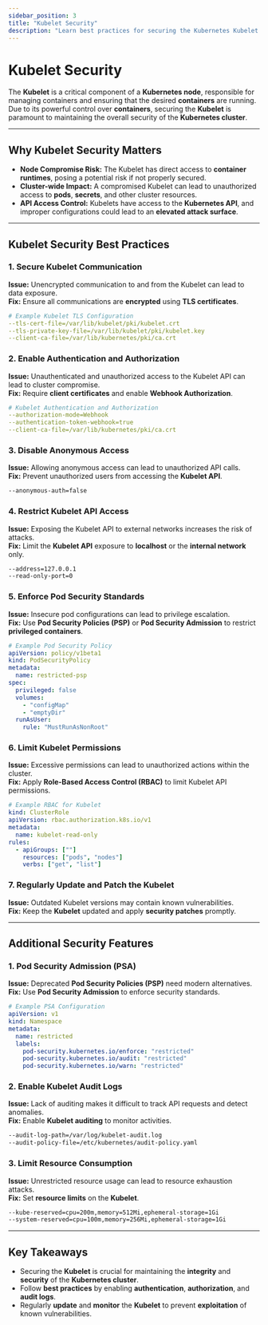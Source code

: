 ```yaml
---
sidebar_position: 3
title: "Kubelet Security"
description: "Learn best practices for securing the Kubernetes Kubelet to maintain cluster integrity and prevent security risks."
---
```


# Kubelet Security

The **Kubelet** is a critical component of a **Kubernetes node**, responsible for managing containers and ensuring that the desired **containers** are running. Due to its powerful control over **containers**, securing the **Kubelet** is paramount to maintaining the overall security of the **Kubernetes cluster**.

---

## Why Kubelet Security Matters

- **Node Compromise Risk:** The Kubelet has direct access to **container runtimes**, posing a potential risk if not properly secured.
- **Cluster-wide Impact:** A compromised Kubelet can lead to unauthorized access to **pods**, **secrets**, and other cluster resources.
- **API Access Control:** Kubelets have access to the **Kubernetes API**, and improper configurations could lead to an **elevated attack surface**.

---

## Kubelet Security Best Practices

### 1. Secure Kubelet Communication

**Issue:** Unencrypted communication to and from the Kubelet can lead to data exposure.<br>
**Fix:** Ensure all communications are **encrypted** using **TLS certificates**.

```yaml
# Example Kubelet TLS Configuration
--tls-cert-file=/var/lib/kubelet/pki/kubelet.crt
--tls-private-key-file=/var/lib/kubelet/pki/kubelet.key
--client-ca-file=/var/lib/kubernetes/pki/ca.crt
```

### 2. Enable Authentication and Authorization

**Issue:** Unauthenticated and unauthorized access to the Kubelet API can lead to cluster compromise.<br>
**Fix:** Require **client certificates** and enable **Webhook Authorization**.

```yaml
# Kubelet Authentication and Authorization
--authorization-mode=Webhook
--authentication-token-webhook=true
--client-ca-file=/var/lib/kubernetes/pki/ca.crt
```

### 3. Disable Anonymous Access

**Issue:** Allowing anonymous access can lead to unauthorized API calls.<br>
**Fix:** Prevent unauthorized users from accessing the **Kubelet API**.

```bash
--anonymous-auth=false
```

### 4. Restrict Kubelet API Access

**Issue:** Exposing the Kubelet API to external networks increases the risk of attacks.<br>
**Fix:** Limit the **Kubelet API** exposure to **localhost** or the **internal network** only.

```bash
--address=127.0.0.1
--read-only-port=0
```

### 5. Enforce Pod Security Standards

**Issue:** Insecure pod configurations can lead to privilege escalation.<br>
**Fix:** Use **Pod Security Policies (PSP)** or **Pod Security Admission** to restrict **privileged containers**.

```yaml
# Example Pod Security Policy
apiVersion: policy/v1beta1
kind: PodSecurityPolicy
metadata:
  name: restricted-psp
spec:
  privileged: false
  volumes:
    - "configMap"
    - "emptyDir"
  runAsUser:
    rule: "MustRunAsNonRoot"
```

### 6. Limit Kubelet Permissions

**Issue:** Excessive permissions can lead to unauthorized actions within the cluster.<br>
**Fix:** Apply **Role-Based Access Control (RBAC)** to limit Kubelet API permissions.

```yaml
# Example RBAC for Kubelet
kind: ClusterRole
apiVersion: rbac.authorization.k8s.io/v1
metadata:
  name: kubelet-read-only
rules:
  - apiGroups: [""]
    resources: ["pods", "nodes"]
    verbs: ["get", "list"]
```

### 7. Regularly Update and Patch the Kubelet

**Issue:** Outdated Kubelet versions may contain known vulnerabilities.<br>
**Fix:** Keep the **Kubelet** updated and apply **security patches** promptly.

---

## Additional Security Features

### 1. Pod Security Admission (PSA)

**Issue:** Deprecated **Pod Security Policies (PSP)** need modern alternatives.<br>
**Fix:** Use **Pod Security Admission** to enforce security standards.

```yaml
# Example PSA Configuration
apiVersion: v1
kind: Namespace
metadata:
  name: restricted
  labels:
    pod-security.kubernetes.io/enforce: "restricted"
    pod-security.kubernetes.io/audit: "restricted"
    pod-security.kubernetes.io/warn: "restricted"
```

### 2. Enable Kubelet Audit Logs

**Issue:** Lack of auditing makes it difficult to track API requests and detect anomalies.<br>
**Fix:** Enable **Kubelet auditing** to monitor activities.

```bash
--audit-log-path=/var/log/kubelet-audit.log
--audit-policy-file=/etc/kubernetes/audit-policy.yaml
```

### 3. Limit Resource Consumption

**Issue:** Unrestricted resource usage can lead to resource exhaustion attacks.<br>
**Fix:** Set **resource limits** on the **Kubelet**.

```bash
--kube-reserved=cpu=200m,memory=512Mi,ephemeral-storage=1Gi
--system-reserved=cpu=100m,memory=256Mi,ephemeral-storage=1Gi
```

---

## Key Takeaways

- Securing the **Kubelet** is crucial for maintaining the **integrity** and **security** of the **Kubernetes cluster**.
- Follow **best practices** by enabling **authentication**, **authorization**, and **audit logs**.
- Regularly **update** and **monitor** the **Kubelet** to prevent **exploitation** of known vulnerabilities.
